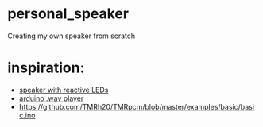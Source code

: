 # personal_speaker
Creating my own speaker from scratch
# inspiration:
- [speaker with reactive LEDs](https://circuitdigest.com/microcontroller-projects/diy-arduino-bluetooth-speaker-with-neopixel-led)
- [arduino .wav player](https://circuitdigest.com/microcontroller-projects/arduino-audio-music-player)
-   https://github.com/TMRh20/TMRpcm/blob/master/examples/basic/basic.ino 
